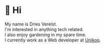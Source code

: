 # 👋 Hi

My name is Dries Verelst.  
I'm interested in anything tech related.  
I also enjoy gardening in my spare time.  
I currently work as a Web developer at [Unikoo](https://www.unikoo.be/en).

